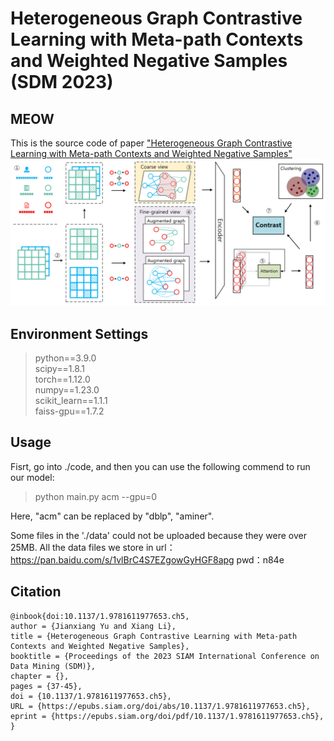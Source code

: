 # Heterogeneous Graph Contrastive Learning with Meta-path Contexts and Weighted Negative Samples (SDM 2023)
 <!--
 A heterogeneous graph contrastive learning model that considers both meta-path contexts and weighted negative samples.
 https://arxiv.org/abs/2212.13847
 -->

## MEOW
This is the source code of paper ["Heterogeneous Graph Contrastive Learning with Meta-path Contexts and Weighted Negative Samples"](https://arxiv.org/abs/2212.13847)
![The proposed framework](./MEOW.png)

## Environment Settings
> python==3.9.0 \
> scipy==1.8.1 \
> torch==1.12.0 \
> numpy==1.23.0 \
> scikit_learn==1.1.1\
> faiss-gpu==1.7.2

## Usage
Fisrt, go into ./code, and then you can use the following commend to run our model: 
> python main.py acm --gpu=0

Here, "acm" can be replaced by "dblp", "aminer".


Some files in the './data' could not be uploaded because they were over 25MB. 
All the data files we store in 
url：https://pan.baidu.com/s/1vlBrC4S7EZgowGyHGF8apg 
pwd：n84e

## Citation
```
@inbook{doi:10.1137/1.9781611977653.ch5,
author = {Jianxiang Yu and Xiang Li},
title = {Heterogeneous Graph Contrastive Learning with Meta-path Contexts and Weighted Negative Samples},
booktitle = {Proceedings of the 2023 SIAM International Conference on Data Mining (SDM)},
chapter = {},
pages = {37-45},
doi = {10.1137/1.9781611977653.ch5},
URL = {https://epubs.siam.org/doi/abs/10.1137/1.9781611977653.ch5},
eprint = {https://epubs.siam.org/doi/pdf/10.1137/1.9781611977653.ch5},
}
```

